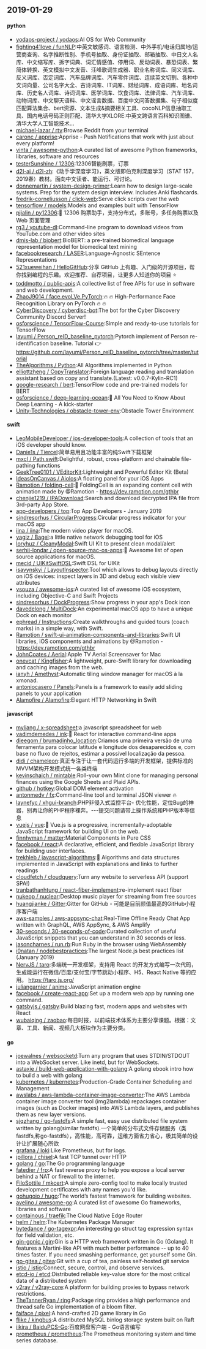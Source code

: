 ## 2019-01-29

#### python
* [yodaos-project / yodaos](https://github.com/yodaos-project/yodaos):AI OS for Web Community
* [fighting41love / funNLP](https://github.com/fighting41love/funNLP):中英文敏感词、语言检测、中外手机/电话归属地/运营商查询、名字推断性别、手机号抽取、身份证抽取、邮箱抽取、中日文人名库、中文缩写库、拆字词典、词汇情感值、停用词、反动词表、暴恐词表、繁简体转换、英文模拟中文发音、汪峰歌词生成器、职业名称词库、同义词库、反义词库、否定词库、汽车品牌词库、汽车零件词库、连续英文切割、各种中文词向量、公司名字大全、古诗词库、IT词库、财经词库、成语词库、地名词库、历史名人词库、诗词词库、医学词库、饮食词库、法律词库、汽车词库、动物词库、中文聊天语料、中文谣言数据、百度中文问答数据集、句子相似度匹配算法集合、bert资源、文本生成&摘要相关工具、cocoNLP信息抽取工具、国内电话号码正则匹配、清华大学XLORE:中英文跨语言百科知识图谱、清华大学人工智能技术…
* [michael-lazar / rtv](https://github.com/michael-lazar/rtv):Browse Reddit from your terminal
* [caronc / apprise](https://github.com/caronc/apprise):Apprise - Push Notifications that work with just about every platform!
* [vinta / awesome-python](https://github.com/vinta/awesome-python):A curated list of awesome Python frameworks, libraries, software and resources
* [testerSunshine / 12306](https://github.com/testerSunshine/12306):12306智能刷票，订票
* [d2l-ai / d2l-zh](https://github.com/d2l-ai/d2l-zh):《动手学深度学习》，英文版即伯克利深度学习（STAT 157，2019春）教材。面向中文读者、能运行、可讨论。
* [donnemartin / system-design-primer](https://github.com/donnemartin/system-design-primer):Learn how to design large-scale systems. Prep for the system design interview. Includes Anki flashcards.
* [fredrik-corneliusson / click-web](https://github.com/fredrik-corneliusson/click-web):Serve click scripts over the web
* [tensorflow / models](https://github.com/tensorflow/models):Models and examples built with TensorFlow
* [pjialin / py12306](https://github.com/pjialin/py12306):🚂
12306 购票助手，支持分布式，多账号，多任务购票以及 Web 页面管理
* [rg3 / youtube-dl](https://github.com/rg3/youtube-dl):Command-line program to download videos from YouTube.com and other video sites
* [dmis-lab / biobert](https://github.com/dmis-lab/biobert):BioBERT: a pre-trained biomedical language representation model for biomedical text mining
* [facebookresearch / LASER](https://github.com/facebookresearch/LASER):Language-Agnostic SEntence Representations
* [521xueweihan / HelloGitHub](https://github.com/521xueweihan/HelloGitHub):分享 GitHub 上有趣、入门级的开源项目，帮你找到编程的乐趣。欢迎推荐、自荐项目，让更多人知道你的项目
⭐️
* [toddmotto / public-apis](https://github.com/toddmotto/public-apis):A collective list of free APIs for use in software and web development.
* [ZhaoJ9014 / face.evoLVe.PyTorch](https://github.com/ZhaoJ9014/face.evoLVe.PyTorch):🔥
🔥
High-Performance Face Recognition Library on PyTorch
🔥
🔥
* [CyberDiscovery / cyberdisc-bot](https://github.com/CyberDiscovery/cyberdisc-bot):The bot for the Cyber Discovery Community Discord Server!
* [osforscience / TensorFlow-Course](https://github.com/osforscience/TensorFlow-Course):Simple and ready-to-use tutorials for TensorFlow
* [layumi / Person_reID_baseline_pytorch](https://github.com/layumi/Person_reID_baseline_pytorch):Pytorch implement of Person re-identification baseline. Tutorial
👉
https://github.com/layumi/Person_reID_baseline_pytorch/tree/master/tutorial
* [TheAlgorithms / Python](https://github.com/TheAlgorithms/Python):All Algorithms implemented in Python
* [elliottzheng / CopyTranslator](https://github.com/elliottzheng/CopyTranslator):Foreign language reading and translation assistant based on copy and translate.(Latest: v0.0.7-Kylin-RC1)
* [google-research / bert](https://github.com/google-research/bert):TensorFlow code and pre-trained models for BERT
* [osforscience / deep-learning-ocean](https://github.com/osforscience/deep-learning-ocean):📡
All You Need to Know About Deep Learning - A kick-starter
* [Unity-Technologies / obstacle-tower-env](https://github.com/Unity-Technologies/obstacle-tower-env):Obstacle Tower Environment

#### swift
* [LeoMobileDeveloper / ios-developer-tools](https://github.com/LeoMobileDeveloper/ios-developer-tools):A collection of tools that an iOS developer should know.
* [Danie1s / Tiercel](https://github.com/Danie1s/Tiercel):简单易用且功能丰富的纯Swift下载框架
* [mxcl / Path.swift](https://github.com/mxcl/Path.swift):Delightful, robust, cross-platform and chainable file-pathing functions
* [GeekTree0101 / VEditorKit](https://github.com/GeekTree0101/VEditorKit):Lightweight and Powerful Editor Kit (Beta)
* [IdeasOnCanvas / Aiolos](https://github.com/IdeasOnCanvas/Aiolos):A floating panel for your iOS Apps
* [Ramotion / folding-cell](https://github.com/Ramotion/folding-cell):📃
FoldingCell is an expanding content cell with animation made by @Ramotion - https://dev.ramotion.com/gthbr
* [chenjie1219 / IPADownload](https://github.com/chenjie1219/IPADownload):Search and download decrypted IPA file from 3rd-party App Store.
* [app-developers / top](https://github.com/app-developers/top):Top App Developers - January 2019
* [sindresorhus / CircularProgress](https://github.com/sindresorhus/CircularProgress):Circular progress indicator for your macOS app
* [iina / iina](https://github.com/iina/iina):The modern video player for macOS.
* [yagiz / Bagel](https://github.com/yagiz/Bagel):a little native network debugging tool for iOS
* [loryhuz / CleanyModal](https://github.com/loryhuz/CleanyModal):Swift UI Kit to present clean modal/alert
* [serhii-londar / open-source-mac-os-apps](https://github.com/serhii-londar/open-source-mac-os-apps):🚀
Awesome list of open source applications for macOS.
* [mecid / UIKitSwiftDSL](https://github.com/mecid/UIKitSwiftDSL):Swift DSL for UIKit
* [isavynskyi / LayoutInspector](https://github.com/isavynskyi/LayoutInspector):Tool which allows to debug layouts directly on iOS devices: inspect layers in 3D and debug each visible view attributes
* [vsouza / awesome-ios](https://github.com/vsouza/awesome-ios):A curated list of awesome iOS ecosystem, including Objective-C and Swift Projects
* [sindresorhus / DockProgress](https://github.com/sindresorhus/DockProgress):Show progress in your app's Dock icon
* [davedelong / MultiDock](https://github.com/davedelong/MultiDock):An experimental macOS app to have a unique Dock on each monitor
* [ephread / Instructions](https://github.com/ephread/Instructions):Create walkthroughs and guided tours (coach marks) in a simple way, with Swift.
* [Ramotion / swift-ui-animation-components-and-libraries](https://github.com/Ramotion/swift-ui-animation-components-and-libraries):Swift UI libraries, iOS components and animations by @Ramotion - https://dev.ramotion.com/gthbr
* [JohnCoates / Aerial](https://github.com/JohnCoates/Aerial):Apple TV Aerial Screensaver for Mac
* [onevcat / Kingfisher](https://github.com/onevcat/Kingfisher):A lightweight, pure-Swift library for downloading and caching images from the web.
* [ianyh / Amethyst](https://github.com/ianyh/Amethyst):Automatic tiling window manager for macOS à la xmonad.
* [antoniocasero / Panels](https://github.com/antoniocasero/Panels):Panels is a framework to easily add sliding panels to your application
* [Alamofire / Alamofire](https://github.com/Alamofire/Alamofire):Elegant HTTP Networking in Swift

#### javascript
* [myliang / x-spreadsheet](https://github.com/myliang/x-spreadsheet):a javascript spreadsheet for web
* [vadimdemedes / ink](https://github.com/vadimdemedes/ink):🌈
React for interactive command-line apps
* [dieegom / brumadinho_location](https://github.com/dieegom/brumadinho_location):Criamos uma primeira versão de uma ferramenta para colocar latitude e longitude dos desaparecidos e, com base no fluxo de rejeitos, estimar a possível localização da pessoa.
* [didi / chameleon](https://github.com/didi/chameleon):真正专注于让一套代码运行多端的开发框架，提供标准的MVVM架构开发模式统一各类终端
* [kevinschaich / mintable](https://github.com/kevinschaich/mintable):Roll-your own Mint clone for managing personal finances using the Google Sheets and Plaid APIs.
* [github / hotkey](https://github.com/github/hotkey):Global DOM element activation
* [antonmedv / fx](https://github.com/antonmedv/fx):Command-line tool and terminal JSON viewer
🔥
* [laynefyc / xhgui-branch](https://github.com/laynefyc/xhgui-branch):PHP非侵入式监控平台- 优化性能，定位Bug的神器，别再让你的PHP程序裸奔。---提交问题请带上操作系统和PHP版本等信息
* [vuejs / vue](https://github.com/vuejs/vue):🖖
Vue.js is a progressive, incrementally-adoptable JavaScript framework for building UI on the web.
* [finnhvman / matter](https://github.com/finnhvman/matter):Material Components in Pure CSS
* [facebook / react](https://github.com/facebook/react):A declarative, efficient, and flexible JavaScript library for building user interfaces.
* [trekhleb / javascript-algorithms](https://github.com/trekhleb/javascript-algorithms):📝
Algorithms and data structures implemented in JavaScript with explanations and links to further readings
* [cloudfetch / cloudquery](https://github.com/cloudfetch/cloudquery):Turn any website to serverless API (support SPA!)
* [tranbathanhtung / react-fiber-implement](https://github.com/tranbathanhtung/react-fiber-implement):re-implement react fiber
* [nukeop / nuclear](https://github.com/nukeop/nuclear):Desktop music player for streaming from free sources
* [huangjianke / Gitter](https://github.com/huangjianke/Gitter):Gitter for GitHub - 可能是目前颜值最高的GitHub小程序客户端
* [aws-samples / aws-appsync-chat](https://github.com/aws-samples/aws-appsync-chat):Real-Time Offline Ready Chat App written with GraphQL, AWS AppSync, & AWS Amplify
* [30-seconds / 30-seconds-of-code](https://github.com/30-seconds/30-seconds-of-code):Curated collection of useful JavaScript snippets that you can understand in 30 seconds or less.
* [jasoncharnes / run.rb](https://github.com/jasoncharnes/run.rb):Run Ruby in the browser using WebAssembly
* [i0natan / nodebestpractices](https://github.com/i0natan/nodebestpractices):The largest Node.js best practices list (January 2019)
* [NervJS / taro](https://github.com/NervJS/taro):多端统一开发框架，支持用 React 的开发方式编写一次代码，生成能运行在微信/百度/支付宝/字节跳动小程序、H5、React Native 等的应用。 https://taro.js.org/
* [juliangarnier / anime](https://github.com/juliangarnier/anime):JavaScript animation engine
* [facebook / create-react-app](https://github.com/facebook/create-react-app):Set up a modern web app by running one command.
* [gatsbyjs / gatsby](https://github.com/gatsbyjs/gatsby):Build blazing fast, modern apps and websites with React
* [wubaiqing / zaobao](https://github.com/wubaiqing/zaobao):每日时报，以前端技术体系为主要分享课题。根据：文章、工具、新闻、视频几大板块作为主要分类。

#### go
* [joewalnes / websocketd](https://github.com/joewalnes/websocketd):Turn any program that uses STDIN/STDOUT into a WebSocket server. Like inetd, but for WebSockets.
* [astaxie / build-web-application-with-golang](https://github.com/astaxie/build-web-application-with-golang):A golang ebook intro how to build a web with golang
* [kubernetes / kubernetes](https://github.com/kubernetes/kubernetes):Production-Grade Container Scheduling and Management
* [awslabs / aws-lambda-container-image-converter](https://github.com/awslabs/aws-lambda-container-image-converter):The AWS Lambda container image converter tool (img2lambda) repackages container images (such as Docker images) into AWS Lambda layers, and publishes them as new layer versions.
* [sjqzhang / go-fastdfs](https://github.com/sjqzhang/go-fastdfs):A simple fast, easy use distributed file system written by golang(similar fastdfs).一个简单的分布式文件存储服务（类fastdfs,称go-fastdfs），高性能，高可靠，运维方面省力省心，极其简单的设计让扩展随心所欲
* [grafana / loki](https://github.com/grafana/loki):Like Prometheus, but for logs.
* [jpillora / chisel](https://github.com/jpillora/chisel):A fast TCP tunnel over HTTP
* [golang / go](https://github.com/golang/go):The Go programming language
* [fatedier / frp](https://github.com/fatedier/frp):A fast reverse proxy to help you expose a local server behind a NAT or firewall to the internet.
* [FiloSottile / mkcert](https://github.com/FiloSottile/mkcert):A simple zero-config tool to make locally trusted development certificates with any names you'd like.
* [gohugoio / hugo](https://github.com/gohugoio/hugo):The world’s fastest framework for building websites.
* [avelino / awesome-go](https://github.com/avelino/awesome-go):A curated list of awesome Go frameworks, libraries and software
* [containous / traefik](https://github.com/containous/traefik):The Cloud Native Edge Router
* [helm / helm](https://github.com/helm/helm):The Kubernetes Package Manager
* [bytedance / go-tagexpr](https://github.com/bytedance/go-tagexpr):An interesting go struct tag expression syntax for field validation, etc.
* [gin-gonic / gin](https://github.com/gin-gonic/gin):Gin is a HTTP web framework written in Go (Golang). It features a Martini-like API with much better performance -- up to 40 times faster. If you need smashing performance, get yourself some Gin.
* [go-gitea / gitea](https://github.com/go-gitea/gitea):Git with a cup of tea, painless self-hosted git service
* [istio / istio](https://github.com/istio/istio):Connect, secure, control, and observe services.
* [etcd-io / etcd](https://github.com/etcd-io/etcd):Distributed reliable key-value store for the most critical data of a distributed system
* [v2ray / v2ray-core](https://github.com/v2ray/v2ray-core):A platform for building proxies to bypass network restrictions.
* [TheTannerRyan / ring](https://github.com/TheTannerRyan/ring):Package ring provides a high performance and thread safe Go implementation of a bloom filter.
* [faiface / pixel](https://github.com/faiface/pixel):A hand-crafted 2D game library in Go
* [flike / kingbus](https://github.com/flike/kingbus):A distributed MySQL binlog storage system built on Raft
* [iikira / BaiduPCS-Go](https://github.com/iikira/BaiduPCS-Go):百度网盘客户端 - Go语言编写
* [prometheus / prometheus](https://github.com/prometheus/prometheus):The Prometheus monitoring system and time series database.
